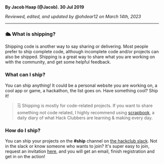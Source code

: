 __By Jacob Haap (@Jacob). 30 Jul 2019__

_Reviewed, edited, and updated by @ohdear12 on March 14th, 2023_

---

### 🛳 What is shipping?

Shipping code is another way to say sharing or delivering. Most people prefer to ship complete code, although incomplete code and/or projects can also be shipped. Shipping is a great way to share what you are working on with the community, and get some helpful feedback. 

### What can I ship?

You can ship anything! It could be a personal website you are working on, a cool app or game, a hackathon, the list goes on. Have something cool? Ship it!

> 🗒 Shipping is mostly for code-related projects. If you want to share something not code related, I highly recommend using [scrapbook](https://scrapbook.hackclub.com/), a daily diary of what Hack Clubbers are learning & making every day. 

### How do I ship?

You can ship your projects on the **#ship** channel on [the hackclub slack](http://hackclub.slack.com). Not in the slack or know someone who wants to join? It's super easy to join, request an invitation [here](https://hackclub.com/community/), and you will get an email, finish registration and get in on the action!

